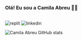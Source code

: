 ### Olá! Eu sou a Camila Abreu 👋😊
<div style = "display: inline_block"><br/>
<img aling= "center" alt= "replit" src="https://img.shields.io/badge/replit-667881?style=for-the-badge&logo=replit&logoColor=white"(https://replit.com/@CamilaAbreu2)/>
<img aling= "center" alt= "linkedin" src="https://img.shields.io/badge/linkedIn-0077B5?style=for-the-badge&logo=linkedin&logoColor=white(https://www.linkedin.com/in/camila-abreu-933667239/")"]/>
</div>

![Camila Abreu GitHub stats](https://github-readme-stats.vercel.app/api?username=camilaabreusouza25&show_icons=true&theme=dracula)

